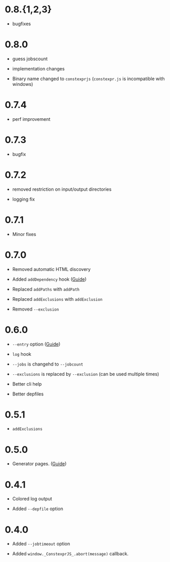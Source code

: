 # 0.8.{1,2,3}

* bugfixes

# 0.8.0

* guess jobscount

* implementation changes

* Binary name changed to `constexprjs` (`constexpr.js` is incompatible with windows)

# 0.7.4

* perf improvement

# 0.7.3

* bugfix

# 0.7.2

* removed restriction on input/output directories

* logging fix

# 0.7.1

* Minor fixes

# 0.7.0

* Removed automatic HTML discovery

* Added `addDependency` hook ([Guide](https://amokfa.github.io/posts/constexprjs_dependency_resolution.html))

* Replaced `addPaths` with `addPath`
  
* Replaced `addExclusions` with `addExclusion`

* Removed `--exclusion`

# 0.6.0

* `--entry` option ([Guide](https://amokfa.github.io/posts/constexprjs_entry_points.html))

* `log` hook

* `--jobs` is changehd to `--jobcount`

* `--exclusions` is replaced by `--exclusion` (can be used multiple times)

* Better cli help

* Better depfiles

# 0.5.1

* `addExclusions`

# 0.5.0

* Generator pages. ([Guide](https://amokfa.github.io/posts/constexprjs_generator_pages.html))

# 0.4.1

* Colored log output

* Added `--depfile` option

# 0.4.0

* Added `--jobtimeout` option

* Added `window._ConstexprJS_.abort(message)` callback.
